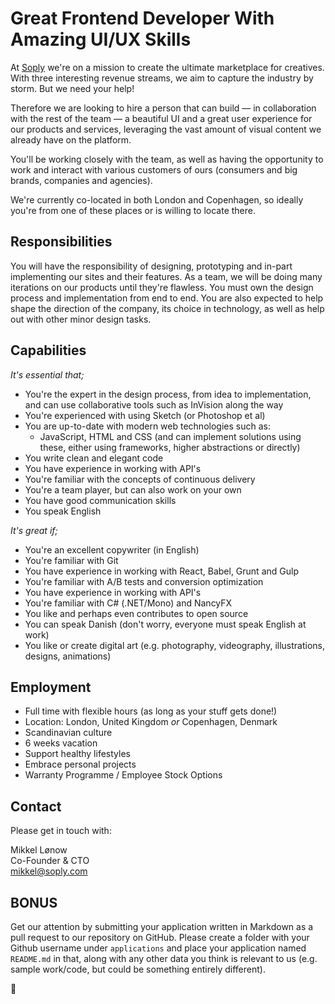 # Great Frontend Developer With Amazing UI/UX Skills

At [Soply](https://soply.com) we're on a mission to create the ultimate marketplace for creatives. With three interesting revenue streams, we aim to capture the industry by storm. But we need your help!

Therefore we are looking to hire a person that can build — in collaboration with the rest of the team — a beautiful UI and a great user experience for our products and services, leveraging the vast amount of visual content we already have on the platform.

You'll be working closely with the team, as well as having the opportunity to work and interact with various customers of ours (consumers and big brands, companies and agencies).

We're currently co-located in both London and Copenhagen, so ideally you're from one of these places or is willing to locate there.

## Responsibilities

You will have the responsibility of designing, prototyping and in-part implementing our sites and their features. As a team, we will be doing many iterations on our products until they're flawless. You must own the design process and implementation from end to end. You are also expected to help shape the direction of the company, its choice in technology, as well as help out with other minor design tasks.

## Capabilities

*It's essential that;*

* You're the expert in the design process, from idea to implementation, and can use collaborative tools such as InVision along the way
* You're experienced with using Sketch (or Photoshop et al)
* You are up-to-date with modern web technologies such as:
  * JavaScript, HTML and CSS (and can implement solutions using these, either using frameworks, higher abstractions or directly)
* You write clean and elegant code
* You have experience in working with API's
* You're familiar with the concepts of continuous delivery
* You're a team player, but can also work on your own
* You have good communication skills
* You speak English

*It's great if;*

* You're an excellent copywriter (in English)
* You're familiar with Git
* You have experience in working with React, Babel, Grunt and Gulp
* You're familiar with A/B tests and conversion optimization
* You have experience in working with API's
* You're familiar with C# (.NET/Mono) and NancyFX
* You like and perhaps even contributes to open source
* You can speak Danish (don't worry, everyone must speak English at work)
* You like or create digital art (e.g. photography, videography, illustrations, designs, animations)

## Employment

* Full time with flexible hours (as long as your stuff gets done!)
* Location: London, United Kingdom *or* Copenhagen, Denmark
* Scandinavian culture
* 6 weeks vacation
* Support healthy lifestyles
* Embrace personal projects
* Warranty Programme / Employee Stock Options

## Contact

Please get in touch with:

Mikkel Lønow  
Co-Founder & CTO  
[mikkel@soply.com](mailto:mikkel@soply.com)

## BONUS

Get our attention by submitting your application written in Markdown as a pull request to our repository on GitHub. Please create a folder with your Github username under `applications` and place your application named `README.md` in that, along with any other data you think is relevant to us (e.g. sample work/code, but could be something entirely different).

:beers: